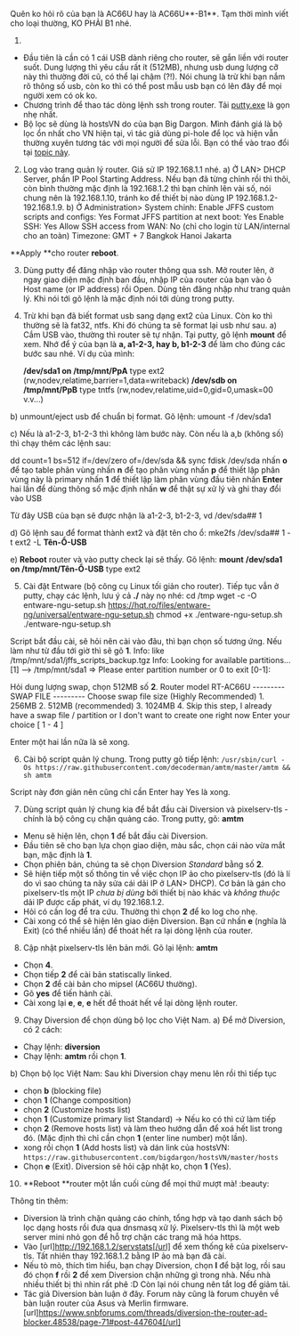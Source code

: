 Quên ko hỏi rõ của bạn là AC66U hay là AC66U**-B1**. Tạm thời mình viết cho loại thường, KO PHẢI B1 nhé.

1. 
- Đầu tiên là cần có 1 cái USB dành riêng cho router, sẽ gắn liền với router suốt. Dung lượng thì yêu cầu rất ít (512MB), nhưng usb dung lượng cỡ này thì thường đời cũ, có thể lại chậm (?!). Nói chung là trừ khi bạn nắm rõ thông số usb, còn ko thì có thể post mẫu usb bạn có lên đây để mọi người xem có ok ko.
- Chương trình để thao tác dòng lệnh ssh trong router. Tải [putty.exe]("https://www.chiark.greenend.org.uk/~sgtatham/putty/latest.html") là gọn nhẹ nhất.
- Bộ lọc sẽ dùng là hostsVN do của bạn Big Dargon. Mình đánh giá là bộ lọc ổn nhất cho VN hiện tại, vì tác giả dùng pi-hole để lọc và hiện vẫn thường xuyên tương tác với mọi người để sửa lỗi. Bạn có thể vào trao đổi tại [topic này]("https://tinhte.vn/threads/huong-dan-chan-quang-cao-trong-ung-dung-bang-surge-adguard-pro-shadowrocket-va-adblock.2844988/").

2. Log vào trang quản lý router. Giả sử IP 192.168.1.1 nhé.
a) Ở LAN> DHCP Server, phần IP Pool Starting Address. Nếu bạn đã từng chỉnh rồi thì thôi, còn bình thường mặc định là 192.168.1.2 thì bạn chỉnh lên vài số, nói chung nên là 192.168.1.10, tránh ko để thiết bị nào dùng IP 192.168.1.2-192.168.1.9.
b) Ở Administration> System chỉnh:
Enable JFFS custom scripts and configs: Yes
Format JFFS partition at next boot: Yes
Enable SSH: Yes
Allow SSH access from WAN: No (chỉ cho login từ LAN/internal cho an toàn)
Timezone: GMT + 7 Bangkok Hanoi Jakarta

**Apply **cho router **reboot**.

3. Dùng putty để đăng nhập vào router thông qua ssh. Mở router lên, ở ngay giao diện mặc định ban đầu, nhập IP của router của bạn vào ô Host name (or IP address) rồi Open. Dùng tên đăng nhập như trang quản lý. Khi nói tới gõ lệnh là mặc định nói tới dùng trong putty.

4. Trừ khi bạn đã biết format usb sang dạng ext2 của Linux. Còn ko thì thường sẽ là fat32, ntfs. Khi đó chúng ta sẽ format lại usb như sau.
a) Cắm USB vào, thường thì router sẽ tự nhận. Tại putty, gõ lệnh
**mount** 
để xem. Nhớ để ý của bạn là **a, a1-2-3, hay b, b1-2-3** để làm cho đúng các bước sau nhé. Ví dụ của mình:

    **/dev/sda1 on /tmp/mnt/PpA** type ext2 (rw,nodev,relatime,barrier=1,data=writeback)
    **/dev/sdb on /tmp/mnt/PpB** type tntfs (rw,nodev,relatime,uid=0,gid=0,umask=00 v.v...)

b) unmount/eject usb để chuẩn bị format. Gõ lệnh:
umount -f /dev/sda1

c) Nếu là a1-2-3, b1-2-3 thì không làm bước này. Còn nếu là a,b (không số) thì chạy thêm các lệnh sau:

dd count=1 bs=512 if=/dev/zero of=/dev/sda && sync
fdisk /dev/sda
nhấn **o** để tạo table phân vùng
nhấn **n** để tạo phân vùng
nhấn **p** để thiết lập phân vùng này là primary
nhấn **1** để thiết lập làm phân vùng đầu tiên
nhấn **Enter** hai lần để dùng thông số mặc định
nhấn **w** để thật sự xử lý và ghi thay đổi vào USB

Từ đây USB của bạn sẽ được nhận là a1-2-3, b1-2-3, vd /dev/sda## 1

d) Gõ lệnh sau để format thành ext2 và đặt tên cho ổ:
mke2fs /dev/sda## 1 -t ext2 -L **Tên-Ổ-USB**

e) **Reboot** router và vào putty check lại sẽ thấy. Gõ lệnh:
**mount**
    **/dev/sda1 on /tmp/mnt/Tên-Ổ-USB** type ext2
    

5. Cài đặt Entware (bộ công cụ Linux tối giản cho router). Tiếp tục vẫn ở putty, chạy các lệnh, lưu ý cả **./** này nọ nhé:
    cd /tmp
    wget -c -O entware-ngu-setup.sh https://hqt.ro/files/entware-ng/universal/entware-ngu-setup.sh
    chmod +x ./entware-ngu-setup.sh
    ./entware-ngu-setup.sh

Script bắt đầu cài, sẽ hỏi nên cài vào đâu, thì bạn chọn số tương ứng. Nếu làm như từ đầu tới giờ thì sẽ gõ **1**.
    Info: like /tmp/mnt/sda1/jffs_scripts_backup.tgz Info: Looking for available partitions...
    [1] --> /tmp/mnt/sda1
    => Please enter partition number or 0 to exit
    [0-1]:

Hỏi dung lượng swap, chọn 512MB số **2**.
    Router model
    RT-AC66U
    ---------
    SWAP FILE
    ---------
    Choose swap file size (Highly Recommended)
    1. 256MB
    2. 512MB (recommended)
    3. 1024MB
    4. Skip this step, I already have a swap file / partition
       or I don't want to create one right now
    Enter your choice [ 1 - 4 ]

Enter một hai lần nữa là sẽ xong.

6. Cài bộ script quản lý chung. Trong putty gõ tiếp lệnh:
`/usr/sbin/curl -Os https://raw.githubusercontent.com/decoderman/amtm/master/amtm && sh amtm`

Script này đơn giản nên cũng chỉ cần Enter hay Yes là xong.

7. Dùng script quản lý chung kia để bắt đầu cài Diversion và pixelserv-tls - chính là bộ công cụ chặn quảng cáo. Trong putty, gõ:
**amtm**
- Menu sẽ hiện lên, chọn **1** để bắt đầu cài Diversion.
- Đầu tiên sẽ cho bạn lựa chọn giao diện, màu sắc, chọn cái nào vừa mắt bạn, mặc định là **1**.
- Chọn phiên bản, chúng ta sẽ chọn Diversion *Standard* bằng số **2**.
- Sẽ hiện tiếp một số thông tin về việc chọn IP ảo cho pixelserv-tls (đó là lí do vì sao chúng ta nãy sửa cái dải IP ở LAN> DHCP). Cơ bản là gán cho pixelserv-tls một IP *chưa bị dùng* bởi thiết bị nào khác và *không thuộc* dải IP được cấp phát, ví dụ 192.168.1.2.
- Hỏi có cần log để tra cứu. Thường thì chọn **2** để ko log cho nhẹ.
- Cài xong có thể sẽ hiện lên giao diện Diversion. Bạn cứ nhấn **e** (nghĩa là Exit) (có thể nhiều lần) để thoát hết ra lại dòng lệnh của router.

8. Cập nhật pixelserv-tls lên bản mới. Gõ lại lệnh:
**amtm**
- Chọn **4**.
- Chọn tiếp **2** để cài bản statiscally linked.
- Chọn **2** để cài bản cho mipsel (AC66U thường).
- Gõ **yes** để tiến hành cài.
- Cài xong lại **e**, **e**, **e** hết để thoát hết về lại dòng lệnh router.

9. Chạy Diversion để chọn dùng bộ lọc cho Việt Nam.
a) Để mở Diversion, có 2 cách:
- Chạy lệnh: **diversion**
- Chạy lệnh: **amtm** rồi chọn **1**.

b) Chọn bộ lọc Việt Nam: Sau khi Diversion chạy menu lên rồi thì tiếp tục
- chọn **b** (blocking file)
- chọn **1** (Change composition)
- chọn **2** (Customize hosts list)
- chọn **1** (Customize primary list Standard) -> Nếu ko có thì cứ làm tiếp
- chọn **2** (Remove hosts list) và làm theo hướng dẫn để xoá hết list trong đó. (Mặc định thì chỉ cần chọn **1** (enter line number) một lần).
- xong rồi chọn **1** (Add hosts list) và dán link của hostsVN:
`https://raw.githubusercontent.com/bigdargon/hostsVN/master/hosts`
- Chọn **e** (Exit). Diversion sẽ hỏi cập nhật ko, chọn **1** (Yes).

10. **Reboot **router một lần cuối cùng để mọi thứ mượt mà! :beauty:

Thông tin thêm:
- Diversion là trình chặn quảng cáo chính, tổng hợp và tạo danh sách bộ lọc dạng hosts rồi đưa qua dnsmasq xử lý. Pixelserv-tls thì là một web server mini nhỏ gọn để hỗ trợ chặn các trang mã hóa https.
- Vào [url]http://192.168.1.2/servstats[/url] để xem thống kê của pixelserv-tls. Tất nhiên thay 192.168.1.2 bằng IP ảo mà bạn đã cài.
- Nếu tò mò, thích tìm hiểu, bạn chạy Diversion, chọn **l** để bật log, rồi sau đó chọn **f** rồi **2** để xem Diversion chặn những gì trong nhà. Nếu nhà nhiều thiết bị thì nhìn rất phê :D Còn lại nói chung nên tắt log để giảm tải.
- Tác giả Diversion bàn luận ở đây. Forum này cũng là forum chuyên về bàn luận router của Asus và Merlin firmware.
[url]https://www.snbforums.com/threads/diversion-the-router-ad-blocker.48538/page-71#post-447604[/url]
<!--stackedit_data:
eyJoaXN0b3J5IjpbLTE4NTg4MjI3NTUsNzMwOTk4MTE2XX0=
-->